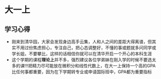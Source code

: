 # 大一上
## 学习心得
- 刚来到清华园，大家会发现身边高手云集，人和人之间的差距大得离谱，但其实不用过份焦虑担心，专注自己，把心态调整好，不懂的事或题就多问同学或学长姐，不要攀比，这样的话相信你就可以在清华开启一个开心的本科生涯
- 这个学期的课程**理论上**并不多，强烈建议各位学弟妹在刚入学的时候不要选太多的课!!!把精力尽可能放在微积分和线性代数上，在大一上保持一个高的GPA比任何事都重要，因为在下学期转专业或申请国际班中，GPA都为重要指标
